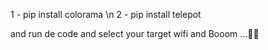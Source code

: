 1 - pip install colorama \n
2 - pip install telepot

and run de code and select your target wifi and Booom ...🚀🔥
